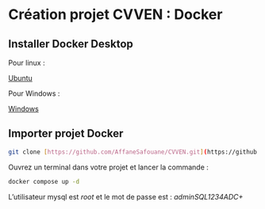# Création projet CVVEN : Docker

## Installer Docker Desktop

Pour linux : 

[Ubuntu](https://docs.docker.com/desktop/setup/install/linux/ubuntu/)

Pour Windows : 

[Windows](https://docs.docker.com/desktop/setup/install/windows-install/)

## Importer projet Docker

```bash
git clone [https://github.com/AffaneSafouane/CVVEN.git](https://github.com/AffaneSafouane/CVVEN.git) 
```

Ouvrez un terminal dans votre projet et lancer la commande :

```bash
docker compose up -d
```

L’utilisateur mysql est *root* et le mot de passe est : *adminSQL1234ADC+*